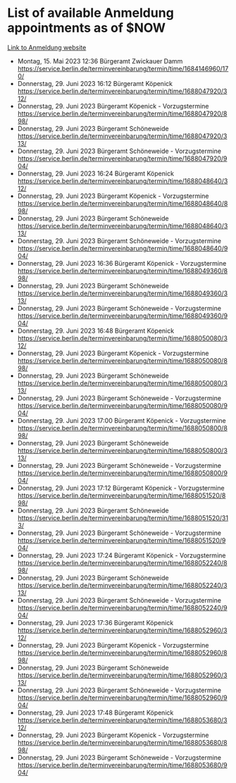 # List of available Anmeldung appointments as of $NOW
[Link to Anmeldung website](https://service.berlin.de/terminvereinbarung/termin/tag.php?termin=1&anliegen[]=120686&dienstleisterlist=122210,122217,327316,122219,327312,122227,327314,122231,327346,122243,327348,122254,122252,329742,122260,329745,122262,329748,122271,327278,122273,327274,122277,327276,330436,122280,327294,122282,327290,122284,327292,122291,327270,122285,327266,122286,327264,122296,327268,150230,329760,122297,327286,122294,327284,122312,329763,122314,329775,122304,327330,122311,327334,122309,327332,317869,122281,327352,122279,329772,122283,122276,327324,122274,327326,122267,329766,122246,327318,122251,327320,122257,327322,122208,327298,122226,327300&herkunft=http%3A%2F%2Fservice.berlin.de%2Fdienstleistung%2F120686%2F)
- Montag, 15. Mai 2023 12:36 Bürgeramt Zwickauer Damm https://service.berlin.de/terminvereinbarung/termin/time/1684146960/170/
- Donnerstag, 29. Juni 2023 16:12 Bürgeramt Köpenick https://service.berlin.de/terminvereinbarung/termin/time/1688047920/312/
- Donnerstag, 29. Juni 2023  Bürgeramt Köpenick - Vorzugstermine https://service.berlin.de/terminvereinbarung/termin/time/1688047920/898/
- Donnerstag, 29. Juni 2023  Bürgeramt Schöneweide https://service.berlin.de/terminvereinbarung/termin/time/1688047920/313/
- Donnerstag, 29. Juni 2023  Bürgeramt Schöneweide - Vorzugstermine https://service.berlin.de/terminvereinbarung/termin/time/1688047920/904/
- Donnerstag, 29. Juni 2023 16:24 Bürgeramt Köpenick https://service.berlin.de/terminvereinbarung/termin/time/1688048640/312/
- Donnerstag, 29. Juni 2023  Bürgeramt Köpenick - Vorzugstermine https://service.berlin.de/terminvereinbarung/termin/time/1688048640/898/
- Donnerstag, 29. Juni 2023  Bürgeramt Schöneweide https://service.berlin.de/terminvereinbarung/termin/time/1688048640/313/
- Donnerstag, 29. Juni 2023  Bürgeramt Schöneweide - Vorzugstermine https://service.berlin.de/terminvereinbarung/termin/time/1688048640/904/
- Donnerstag, 29. Juni 2023 16:36 Bürgeramt Köpenick - Vorzugstermine https://service.berlin.de/terminvereinbarung/termin/time/1688049360/898/
- Donnerstag, 29. Juni 2023  Bürgeramt Schöneweide https://service.berlin.de/terminvereinbarung/termin/time/1688049360/313/
- Donnerstag, 29. Juni 2023  Bürgeramt Schöneweide - Vorzugstermine https://service.berlin.de/terminvereinbarung/termin/time/1688049360/904/
- Donnerstag, 29. Juni 2023 16:48 Bürgeramt Köpenick https://service.berlin.de/terminvereinbarung/termin/time/1688050080/312/
- Donnerstag, 29. Juni 2023  Bürgeramt Köpenick - Vorzugstermine https://service.berlin.de/terminvereinbarung/termin/time/1688050080/898/
- Donnerstag, 29. Juni 2023  Bürgeramt Schöneweide https://service.berlin.de/terminvereinbarung/termin/time/1688050080/313/
- Donnerstag, 29. Juni 2023  Bürgeramt Schöneweide - Vorzugstermine https://service.berlin.de/terminvereinbarung/termin/time/1688050080/904/
- Donnerstag, 29. Juni 2023 17:00 Bürgeramt Köpenick - Vorzugstermine https://service.berlin.de/terminvereinbarung/termin/time/1688050800/898/
- Donnerstag, 29. Juni 2023  Bürgeramt Schöneweide https://service.berlin.de/terminvereinbarung/termin/time/1688050800/313/
- Donnerstag, 29. Juni 2023  Bürgeramt Schöneweide - Vorzugstermine https://service.berlin.de/terminvereinbarung/termin/time/1688050800/904/
- Donnerstag, 29. Juni 2023 17:12 Bürgeramt Köpenick - Vorzugstermine https://service.berlin.de/terminvereinbarung/termin/time/1688051520/898/
- Donnerstag, 29. Juni 2023  Bürgeramt Schöneweide https://service.berlin.de/terminvereinbarung/termin/time/1688051520/313/
- Donnerstag, 29. Juni 2023  Bürgeramt Schöneweide - Vorzugstermine https://service.berlin.de/terminvereinbarung/termin/time/1688051520/904/
- Donnerstag, 29. Juni 2023 17:24 Bürgeramt Köpenick - Vorzugstermine https://service.berlin.de/terminvereinbarung/termin/time/1688052240/898/
- Donnerstag, 29. Juni 2023  Bürgeramt Schöneweide https://service.berlin.de/terminvereinbarung/termin/time/1688052240/313/
- Donnerstag, 29. Juni 2023  Bürgeramt Schöneweide - Vorzugstermine https://service.berlin.de/terminvereinbarung/termin/time/1688052240/904/
- Donnerstag, 29. Juni 2023 17:36 Bürgeramt Köpenick https://service.berlin.de/terminvereinbarung/termin/time/1688052960/312/
- Donnerstag, 29. Juni 2023  Bürgeramt Köpenick - Vorzugstermine https://service.berlin.de/terminvereinbarung/termin/time/1688052960/898/
- Donnerstag, 29. Juni 2023  Bürgeramt Schöneweide https://service.berlin.de/terminvereinbarung/termin/time/1688052960/313/
- Donnerstag, 29. Juni 2023  Bürgeramt Schöneweide - Vorzugstermine https://service.berlin.de/terminvereinbarung/termin/time/1688052960/904/
- Donnerstag, 29. Juni 2023 17:48 Bürgeramt Köpenick https://service.berlin.de/terminvereinbarung/termin/time/1688053680/312/
- Donnerstag, 29. Juni 2023  Bürgeramt Köpenick - Vorzugstermine https://service.berlin.de/terminvereinbarung/termin/time/1688053680/898/
- Donnerstag, 29. Juni 2023  Bürgeramt Schöneweide - Vorzugstermine https://service.berlin.de/terminvereinbarung/termin/time/1688053680/904/
